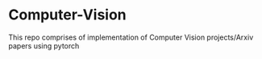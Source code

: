 # Computer-Vision
This repo comprises of implementation of Computer Vision projects/Arxiv papers using pytorch

